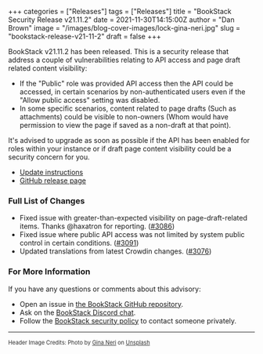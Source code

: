 +++
categories = ["Releases"]
tags = ["Releases"]
title = "BookStack Security Release v21.11.2"
date = 2021-11-30T14:15:00Z
author = "Dan Brown"
image = "/images/blog-cover-images/lock-gina-neri.jpg"
slug = "bookstack-release-v21-11-2"
draft = false
+++

BookStack v21.11.2 has been released.
This is a security release that address a couple of vulnerabilities relating to API access
and page draft related content visibility:

- If the "Public" role was provided API access then the API could be accessed, in certain scenarios
  by non-authenticated users even if the "Allow public access" setting was disabled.
- In some specific scenarios, content related to page drafts (Such as attachments) could be visible
  to non-owners (Whom would have permission to view the page if saved  as a non-draft at that point).

It's advised to upgrade as soon as possible if the API has been enabled for roles within your instance
or if draft page content visibility could be a security concern for you.

* [Update instructions](https://www.bookstackapp.com/docs/admin/updates)
* [GitHub release page](https://github.com/BookStackApp/BookStack/releases/tag/v21.11.2)


### Full List of Changes

* Fixed issue with greater-than-expected visibility on page-draft-related items. Thanks @haxatron for reporting. ([#3086](https://github.com/BookStackApp/BookStack/issues/3086))
* Fixed issue where public API access was not limited by system public control in certain conditions. ([#3091](https://github.com/BookStackApp/BookStack/issues/3091))
* Updated translations from latest Crowdin changes. ([#3076](https://github.com/BookStackApp/BookStack/pull/3076))

### For More Information

If you have any questions or comments about this advisory:
* Open an issue in [the BookStack GitHub repository](BookStackApp/BookStack/issues).
* Ask on the [BookStack Discord chat](https://discord.gg/ztkBqR2).
* Follow the [BookStack security policy](https://github.com/BookStackApp/BookStack/blob/master/.github/SECURITY.md) to contact someone privately.

----

<span style="font-size: 0.8em;opacity:0.9;">Header Image Credits: <span>Photo by <a href="https://unsplash.com/@gneri1713?utm_source=unsplash&amp;utm_medium=referral&amp;utm_content=creditCopyText">Gina Neri</a> on <a href="https://unsplash.com/?utm_source=unsplash&amp;utm_medium=referral&amp;utm_content=creditCopyText">Unsplash</a></span></span>